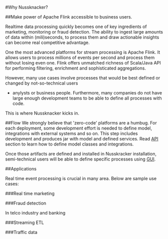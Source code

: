 #Why Nussknacker?

##Make power of Apache Flink accessible to business users.

Realtime data processing quickly becomes one of key ingredients of marketing, monitoring or fraud detection.
The ability to ingest large amounts of data within (mili)seconds, to process them and draw actionable insights can become
real competitive advantage. 

One the most advanced platforms for stream processing is Apache Flink. It allows users to process
millions of events per second and process them without losing even one. 
Flink offers unmatched richness of Scala/Java API for performing filtering, enrichment and sophisticated aggregations. 

However, many use cases involve processes that would be best defined or changed by not-so-technical users 
- anylysts or business people. Furthermore, many companies do not have large enough development teams 
to be able to define all processes with code. 
 
This is where Nussknacker kicks in.

##Flow
We strongly believe that 'zero-code' platforms are a humbug. For each deployment, some development effort
is needed to define model, integrations with external systems and so on. 
This step includes development and produces jar with model and defined services. Read 
[API](API.md) section to learn how to define model classes and integrations.

Once those artifacts are defined and installed in Nusskracker installation, semi-technical users
will be able to define specific processes using [GUI](DesigningProcesses.md). 


##Applications

Real time event processing is crucial in many area. Below are sample use cases:

###Real time marketing

###Fraud detection

In telco industry and banking 

###Streaming ETL


###Traffic data
